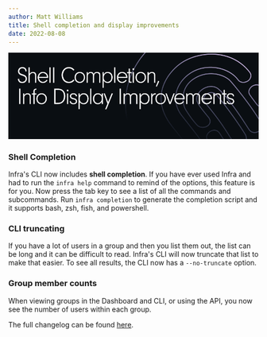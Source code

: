 ```yaml
---
author: Matt Williams
title: Shell completion and display improvements
date: 2022-08-08
---
```


![](./images/changelog-0.14.4-hero.png)

### Shell Completion

Infra's CLI now includes **shell completion**. If you have ever used Infra and had to run the `infra help` command to remind of the options, this feature is for you. Now press the tab key to see a list of all the commands and subcommands. Run `infra completion` to generate the completion script and it supports bash, zsh, fish, and powershell.

### CLI truncating

If you have a lot of users in a group and then you list them out, the list can be long and it can be difficult to read. Infra's CLI will now truncate that list to make that easier. To see all results, the CLI now has a `--no-truncate` option.

### Group member counts

When viewing groups in the Dashboard and CLI, or using the API, you now see the number of users within each group.

The full changelog can be found [here](https://github.com/infrahq/infra/releases/tag/v0.14.0).
